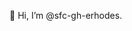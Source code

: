 👋 Hi, I’m @sfc-gh-erhodes.

<!---
sfc-gh-erhodes/sfc-gh-erhodes is a ✨ special ✨ repository because its `README.md` (this file) appears on your GitHub profile.
You can click the Preview link to take a look at your changes.
--->
